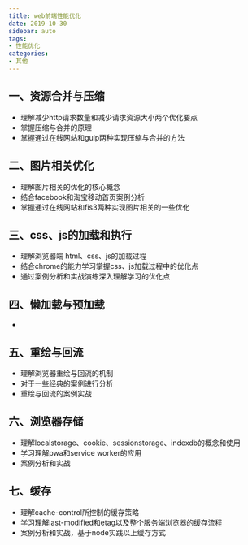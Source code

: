 ```yaml
---
title: web前端性能优化
date: 2019-10-30
sidebar: auto
tags: 
- 性能优化
categories:
- 其他
---
```


## 一、资源合并与压缩

- 理解减少http请求数量和减少请求资源大小两个优化要点
- 掌握压缩与合并的原理
- 掌握通过在线网站和gulp两种实现压缩与合并的方法



## 二、图片相关优化

- 理解图片相关的优化的核心概念
- 结合facebook和淘宝移动首页案例分析
- 掌握通过在线网站和fis3两种实现图片相关的一些优化

## 三、css、js的加载和执行

- 理解浏览器端 html、css、js的加载过程
- 结合chrome的能力学习掌握css、js加载过程中的优化点
- 通过案例分析和实战演练深入理解学习的优化点

## 四、懒加载与预加载

-


## 五、重绘与回流

- 理解浏览器重绘与回流的机制
- 对于一些经典的案例进行分析
- 重绘与回流的案例实战

## 六、浏览器存储

- 理解localstorage、cookie、sessionstorage、indexdb的概念和使用
- 学习理解pwa和service worker的应用
- 案例分析和实战

## 七、缓存

- 理解cache-control所控制的缓存策略
- 学习理解last-modified和etag以及整个服务端浏览器的缓存流程
- 案例分析和实战，基于node实践以上缓存方式